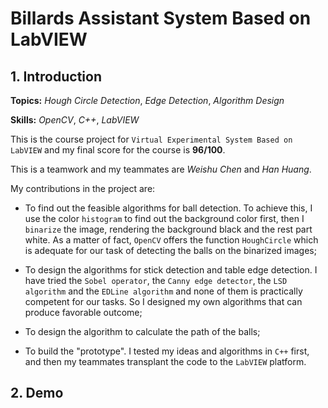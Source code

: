 # Billards Assistant System Based on LabVIEW

## 1. Introduction

**Topics:** _Hough Circle Detection_, _Edge Detection_, _Algorithm Design_

**Skills:** _OpenCV_, _C++_, _LabVIEW_

This is the course project for `Virtual Experimental System Based on LabVIEW` and my final score for the course is **96/100**.

This is a teamwork and my teammates are _Weishu Chen_ and _Han Huang_.

My contributions in the project are:

- To find out the feasible algorithms for ball detection. To achieve this, I use the color `histogram` to find out the background color first, then I `binarize` the image, rendering the background black and the rest part white. As a matter of fact, `OpenCV` offers the function `HoughCircle` which is adequate for our task of detecting the balls on the binarized images;

- To design the algorithms for stick detection and table edge detection. I have tried the `Sobel operator`, the `Canny edge detector`, the `LSD algorithm` and the `EDLine algorithm` and none of them is practically competent for our tasks. So I designed my own algorithms that can produce favorable outcome;

- To design the algorithm to calculate the path of the balls;

- To build the "prototype". I tested my ideas and algorithms in `C++` first, and then my teammates transplant the code to the `LabVIEW` platform.

## 2. Demo

